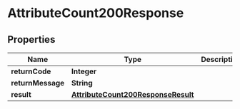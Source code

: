 

# AttributeCount200Response

## Properties

Name | Type | Description | Notes
------------ | ------------- | ------------- | -------------
**returnCode** | **Integer** |  |  [optional]
**returnMessage** | **String** |  |  [optional]
**result** | [**AttributeCount200ResponseResult**](AttributeCount200ResponseResult.md) |  |  [optional]




